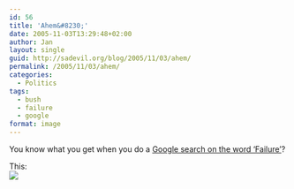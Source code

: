 ```yaml
---
id: 56
title: 'Ahem&#8230;'
date: 2005-11-03T13:29:48+02:00
author: Jan
layout: single
guid: http://sadevil.org/blog/2005/11/03/ahem/
permalink: /2005/11/03/ahem/
categories:
  - Politics
tags:
  - bush
  - failure
  - google
format: image
---
```

You know what you get when you do a <a TARGET="_blank" HREF="http://www.google.com/search?client=opera&rls=en&q=failure&sourceid=opera&ie=utf-8&oe=utf-8">Google search on the word &#8216;Failure&#8217;</a>?

This:  
<img SRC="https://i1.wp.com/kcore.org/wp-content/uploads/2005/11/google_bush-sm.png?w=920&#038;ssl=1" data-recalc-dims="1" />